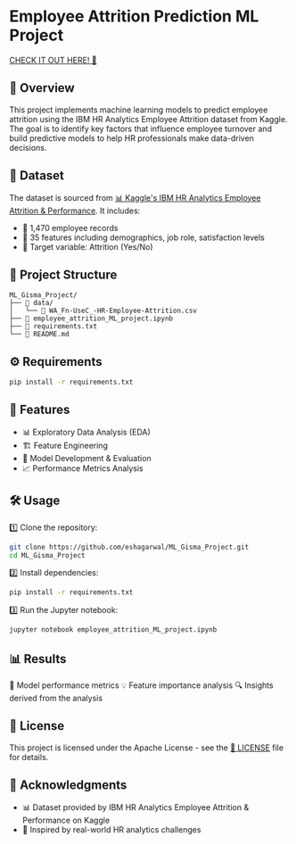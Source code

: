 # Employee Attrition Prediction ML Project

[CHECK IT OUT HERE! 🚀](https://eshagarwal.github.io/ML_Gisma_Project/)

## 📌 Overview
This project implements machine learning models to predict employee attrition using the IBM HR Analytics Employee Attrition dataset from Kaggle. The goal is to identify key factors that influence employee turnover and build predictive models to help HR professionals make data-driven decisions.

## 📂 Dataset
The dataset is sourced from [📊 Kaggle's IBM HR Analytics Employee Attrition & Performance](https://www.kaggle.com/datasets/pavansubhasht/ibm-hr-analytics-attrition-dataset). It includes:
- 👥 1,470 employee records  
- 📑 35 features including demographics, job role, satisfaction levels  
- 🎯 Target variable: Attrition (Yes/No)  

## 📂 Project Structure
```
ML_Gisma_Project/
├── 📂 data/
│   └── 📄 WA_Fn-UseC_-HR-Employee-Attrition.csv
├── 📓 employee_attrition_ML_project.ipynb
├── 📜 requirements.txt
└── 📖 README.md
```

## ⚙️ Requirements
```bash
pip install -r requirements.txt
```

## 🚀 Features
- 📊 Exploratory Data Analysis (EDA)
- 🏗️ Feature Engineering
- 🤖 Model Development & Evaluation
- 📈 Performance Metrics Analysis

## 🛠️ Usage
1️⃣ Clone the repository:
```bash
git clone https://github.com/eshagarwal/ML_Gisma_Project.git
cd ML_Gisma_Project
```

2️⃣ Install dependencies:
```bash
pip install -r requirements.txt
```

3️⃣ Run the Jupyter notebook:
```bash
jupyter notebook employee_attrition_ML_project.ipynb
```

## 📊 Results
📏 Model performance metrics
💡 Feature importance analysis
🔍 Insights derived from the analysis

## 📜 License
This project is licensed under the Apache License - see the [📄 LICENSE](./LICENSE) file for details.

## 🙌 Acknowledgments
- 📊 Dataset provided by IBM HR Analytics Employee Attrition & Performance on Kaggle
- 🏢 Inspired by real-world HR analytics challenges
